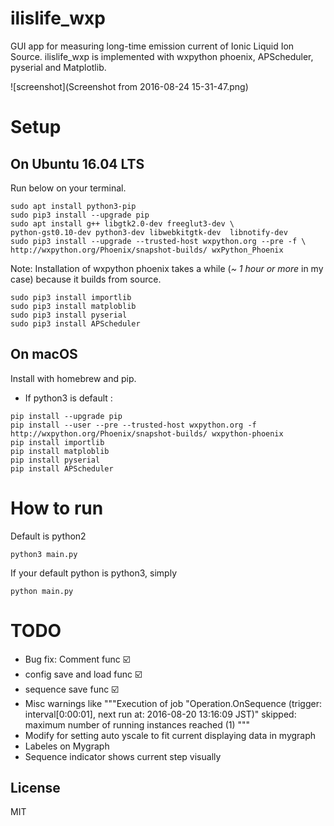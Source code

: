 # ilislife_wxp
GUI app for measuring long-time emission current of Ionic Liquid Ion Source.
ilislife_wxp is implemented with wxpython phoenix, APScheduler, pyserial and Matplotlib.

![screenshot](Screenshot from 2016-08-24 15-31-47.png)

# Setup
## On Ubuntu 16.04 LTS
Run below on your terminal.
```
sudo apt install python3-pip
sudo pip3 install --upgrade pip
sudo apt install g++ libgtk2.0-dev freeglut3-dev \
python-gst0.10-dev python3-dev libwebkitgtk-dev  libnotify-dev
sudo pip3 install --upgrade --trusted-host wxpython.org --pre -f \
http://wxpython.org/Phoenix/snapshot-builds/ wxPython_Phoenix
```
Note: Installation of wxpython phoenix takes a while (_~ 1 hour or more_ in my case) because it builds from source.
```
sudo pip3 install importlib
sudo pip3 install matploblib
sudo pip3 install pyserial
sudo pip3 install APScheduler
```

## On macOS
Install with homebrew and pip.

* If python3 is default :
```
pip install --upgrade pip
pip install --user --pre --trusted-host wxpython.org -f http://wxpython.org/Phoenix/snapshot-builds/ wxpython-phoenix
pip install importlib
pip install matploblib
pip install pyserial
pip install APScheduler
```

# How to run
Default is python2
```
python3 main.py
```
If your default python is python3, simply
```
python main.py
```

# TODO
* Bug fix: Comment func :ballot_box_with_check:
* config save and load func  :ballot_box_with_check:
* sequence save func  :ballot_box_with_check:
* Misc warnings like """Execution of job "Operation.OnSequence (trigger: interval[0:00:01], next run at: 2016-08-20 13:16:09 JST)" skipped: maximum number of running instances reached (1)
"""
* Modify for setting auto yscale to fit current displaying data in mygraph
* Labeles on Mygraph
* Sequence indicator shows current step visually


## License
MIT
